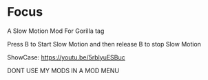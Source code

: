 # Focus
A Slow Motion Mod For Gorilla tag

Press B to Start Slow Motion and then release B to stop Slow Motion

ShowCase: https://youtu.be/5rblyuESBuc


DONT USE MY MODS IN A MOD MENU
